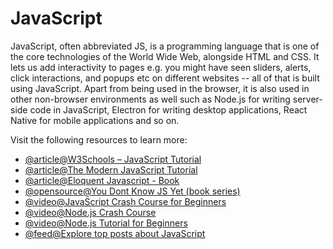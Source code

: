 # JavaScript

JavaScript, often abbreviated JS, is a programming language that is one of the core technologies of the World Wide Web, alongside HTML and CSS. It lets us add interactivity to pages e.g. you might have seen sliders, alerts, click interactions, and popups etc on different websites -- all of that is built using JavaScript. Apart from being used in the browser, it is also used in other non-browser environments as well such as Node.js for writing server-side code in JavaScript, Electron for writing desktop applications, React Native for mobile applications and so on.

Visit the following resources to learn more:

- [@article@W3Schools – JavaScript Tutorial](https://www.w3schools.com/js/)
- [@article@The Modern JavaScript Tutorial](https://javascript.info/)
- [@article@Eloquent Javascript - Book](https://eloquentjavascript.net/)
- [@opensource@You Dont Know JS Yet (book series) ](https://github.com/getify/You-Dont-Know-JS)
- [@video@JavaScript Crash Course for Beginners](https://youtu.be/hdI2bqOjy3c)
- [@video@Node.js Crash Course](https://www.youtube.com/watch?v=fBNz5xF-Kx4)
- [@video@Node.js Tutorial for Beginners](https://www.youtube.com/watch?v=TlB_eWDSMt4)
- [@feed@Explore top posts about JavaScript](https://app.daily.dev/tags/javascript?ref=roadmapsh)
